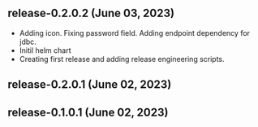 ## release-0.2.0.2 (June 03, 2023)
  - Adding icon. Fixing password field. Adding endpoint dependency for jdbc.
  - Initil helm chart
  - Creating first release and adding release engineering scripts.

## release-0.2.0.1 (June 02, 2023)


## release-0.1.0.1 (June 02, 2023)


